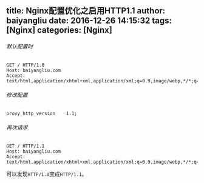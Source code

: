 title: Nginx配置优化之启用HTTP1.1
author: baiyangliu
date: 2016-12-26 14:15:32
tags: [Nginx]
categories: [Nginx]
---
###### 默认配置时
```
GET / HTTP/1.0
Host: baiyangliu.com
Accept: text/html,application/xhtml+xml,application/xml;q=0.9,image/webp,*/*;q=0.8
```
###### 修改配置
``` shell
proxy_http_version    1.1;
```
###### 再次请求
```
GET / HTTP/1.1
Host: baiyangliu.com
Accept: text/html,application/xhtml+xml,application/xml;q=0.9,image/webp,*/*;q=0.8
```

可以发现`HTTP/1.0`变成`HTTP/1.1`。
